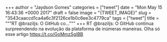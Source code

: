 
+++
author = "Jaydson Gomes"
categories = ["tweet"]
date = "Mon May 15 16:43:36 +0000 2017"
draft = false
image = "{TWEET_IMAGE}"
slug = "3543caaccd1ca4a6c3f2126ce1b0c6ee3c4779ca"
tags = ["tweet"]
title = """RT @braziljs: O GitHub co..."""
+++
RT @braziljs: O GitHub continua surpreendendo na evolução da plataforma de inúmeras maneiras. Olha só esse artigo
https://t.co/GoMmzSgIBB
